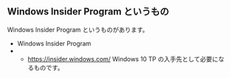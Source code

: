 ## Windows Insider Program というもの

Windows Insider Program というものがあります。
*  Windows Insider Program
* - https://insider.windows.com/
Windows 10 TP の入手先として必要になるものです。

